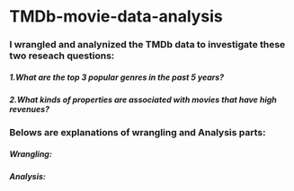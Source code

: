 # TMDb-movie-data-analysis
### I wrangled and analynized the TMDb data to investigate these two reseach questions:

##### 1.What are the top 3 popular genres in the past 5 years?
##### 2.What kinds of properties are associated with movies that have high revenues?

### Belows are explanations of wrangling and Analysis parts:

##### Wrangling:


##### Analysis:

